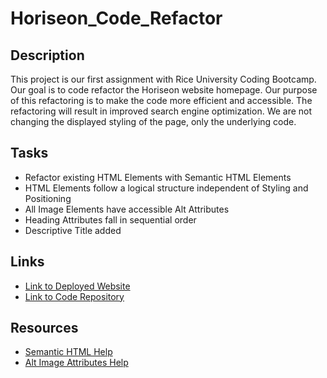 # Horiseon_Code_Refactor

## Description

This project is our first assignment with Rice University Coding Bootcamp.  Our goal is to code refactor the Horiseon website homepage.  Our purpose of this refactoring is to make the code more efficient and accessible.  The refactoring will result in improved search engine optimization.  We are not changing the displayed styling of the page, only the underlying code.  

## Tasks

* Refactor existing HTML Elements with Semantic HTML Elements
* HTML Elements follow a logical structure independent of Styling and Positioning
* All Image Elements have accessible Alt Attributes
* Heading Attributes fall in sequential order
* Descriptive Title added

## Links
* [Link to Deployed Website](https://chaskin91.github.io/Horiseon_asgn1_refactor/#search-engine-optimization)
* [Link to Code Repository](https://github.com/CHaskin91/Horiseon_asgn1_refactor)


## Resources
* [Semantic HTML Help](https://developer.mozilla.org/en-US/docs/Web/HTML/Element#content_sectioning)
* [Alt Image Attributes Help](https://developer.mozilla.org/en-US/docs/Web/HTML/Element/img)
